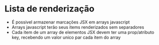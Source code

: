 # Lista de renderização

- É possivel armazenar marcações JSX em arrays javascript
- Arrays javascript terão seus items renderizados sem separadores
- Cada item de um array de elementos JSX devem ter uma prop/atributo key, recebendo
um valor unico par cada item do array
